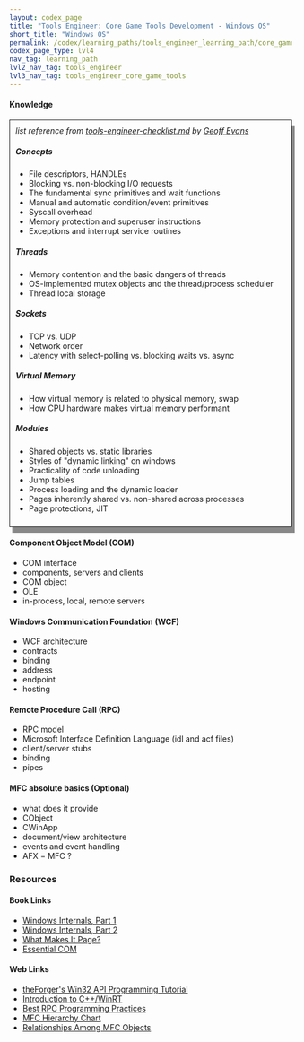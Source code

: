 ```yaml
---
layout: codex_page
title: "Tools Engineer: Core Game Tools Development - Windows OS"
short_title: "Windows OS"
permalink: /codex/learning_paths/tools_engineer_learning_path/core_game_tools_development/windows_os
codex_page_type: lvl4
nav_tag: learning_path
lvl2_nav_tag: tools_engineer
lvl3_nav_tag: tools_engineer_core_game_tools 
---
```


#### Knowledge

<div style="  border: 1px solid; padding: 10px; box-shadow: 5px 10px #888888;">
<i>list reference from <a href="https://gist.github.com/gorlak/1a0747efe88c5e3998144c5787d090ec">tools-engineer-checklist.md</a> by <a href="https://twitter.com/gorlak">Geoff Evans</a></i>

<h5> Concepts</h5>

<ul>
<li>File descriptors, HANDLEs</li>
<li>Blocking vs. non-blocking I/O requests</li>
<li>The fundamental sync primitives and wait functions</li>
<li>Manual and automatic condition/event primitives</li>
<li>Syscall overhead</li>
<li>Memory protection and superuser instructions</li>
<li>Exceptions and interrupt service routines</li>
</ul>

<h5> Threads</h5>

<ul>
<li>Memory contention and the basic dangers of threads</li>
<li>OS-implemented mutex objects and the thread/process scheduler</li>
<li>Thread local storage</li>
</ul>

<h5> Sockets</h5>

<ul>
<li>TCP vs. UDP</li>
<li>Network order</li>
<li>Latency with select-polling vs. blocking waits vs. async</li>
</ul>

<h5> Virtual Memory</h5>

<ul>
<li>How virtual memory is related to physical memory, swap</li>
<li>How CPU hardware makes virtual memory performant</li>
</ul>

<h5> Modules</h5>

<ul>
<li>Shared objects vs. static libraries</li>
<li>Styles of "dynamic linking" on windows</li>
<li>Practicality of code unloading</li>
<li>Jump tables</li>
<li>Process loading and the dynamic loader</li>
<li>Pages inherently shared vs. non-shared across processes</li>
<li>Page protections, JIT</li>
</ul>

</div>

#### Component Object Model (COM)
- COM interface
- components, servers and clients
- COM object
- OLE
- in-process, local, remote servers

#### Windows Communication Foundation (WCF)
- WCF architecture
- contracts
- binding 
- address 
- endpoint 
- hosting

#### Remote Procedure Call (RPC)
- RPC model
- Microsoft Interface Definition Language (idl and acf files)
- client/server stubs
- binding 
- pipes

#### MFC absolute basics (Optional)
- what does it provide 
- CObject
- CWinApp
- document/view architecture
- events and event handling
- AFX = MFC ?

### Resources

#### Book Links
- [Windows Internals, Part 1](https://www.amazon.com/Windows-Internals-Part-architecture-management/dp/0735684189/)
- [Windows Internals, Part 2](https://www.amazon.com/Windows-Internals-Part-2-7th/dp/0135462401/)
- [What Makes It Page?](https://www.amazon.com/What-Makes-Page-Windows-Virtual/dp/1479114294/)
- [Essential COM](https://www.amazon.com/Essential-COM-Don-Box/dp/0201634465/)

#### Web Links
- [theForger's Win32 API Programming Tutorial](http://www.winprog.org/tutorial/start.html)
- [Introduction to C++/WinRT](https://docs.microsoft.com/en-us/windows/uwp/cpp-and-winrt-apis/intro-to-using-cpp-with-winrt)
- [Best RPC Programming Practices](https://docs.microsoft.com/en-us/windows/desktop/rpc/best-rpc-programming-practices)
- [MFC Hierarchy Chart](https://docs.microsoft.com/en-us/cpp/mfc/hierarchy-chart?view=vs-2017)
- [Relationships Among MFC Objects](https://docs.microsoft.com/en-us/cpp/mfc/relationships-among-mfc-objects?view=vs-2017)

